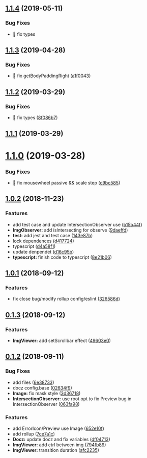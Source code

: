 ## [1.1.4](https://github.com/zWingz/react-image/compare/v1.1.3...v1.1.4) (2019-05-11)

### Bug Fixes

- 🐛 fix types

## [1.1.3](https://github.com/zWingz/react-image/compare/v1.1.2...v1.1.3) (2019-04-28)

### Bug Fixes

- 🐛 fix getBodyPaddingRight ([a1f0043](https://github.com/zWingz/react-image/commit/a1f0043))

## [1.1.2](https://github.com/zWingz/react-image/compare/v1.1.1...v1.1.2) (2019-03-29)

### Bug Fixes

- 🐛 fix types ([8f086b7](https://github.com/zWingz/react-image/commit/8f086b7))

## [1.1.1](https://github.com/zWingz/react-image/compare/v1.1.0...v1.1.1) (2019-03-29)

# [1.1.0](https://github.com/zWingz/react-image/compare/v1.0.2...v1.1.0) (2019-03-28)

### Bug Fixes

- 🐛 fix mousewheel passive && scale step ([c9bc585](https://github.com/zWingz/react-image/commit/c9bc585))

## [1.0.2](https://github.com/zWingz/react-image/compare/1.0.1...v1.0.2) (2018-11-23)

### Features

- add test case and update IntersectionObserver use ([b15b44f](https://github.com/zWingz/react-image/commit/b15b44f))
- **ImgObserver:** add isIntersecting for observe ([9daeffd](https://github.com/zWingz/react-image/commit/9daeffd))
- **test:** add jest and test case ([143e87b](https://github.com/zWingz/react-image/commit/143e87b))
- lock dependences ([d417724](https://github.com/zWingz/react-image/commit/d417724))
- typescript ([d4a58f1](https://github.com/zWingz/react-image/commit/d4a58f1))
- update denpendet ([d16c95b](https://github.com/zWingz/react-image/commit/d16c95b))
- **typescript:** finish code to typescript ([8e21b06](https://github.com/zWingz/react-image/commit/8e21b06))

## [1.0.1](https://github.com/zWingz/react-image/compare/0.1.3...1.0.1) (2018-09-12)

### Features

- fix close bug/modify rollup config/eslint ([326586d](https://github.com/zWingz/react-image/commit/326586d))

## [0.1.3](https://github.com/zWingz/react-image/compare/0.1.2...0.1.3) (2018-09-12)

### Features

- **ImgViewer:** add setScrollbar effect ([49603e0](https://github.com/zWingz/react-image/commit/49603e0))

## [0.1.2](https://github.com/zWingz/react-image/compare/7ce7a1c...0.1.2) (2018-09-11)

### Bug Fixes

- add files ([6e38733](https://github.com/zWingz/react-image/commit/6e38733))
- docz config.base ([02634f9](https://github.com/zWingz/react-image/commit/02634f9))
- **Image:** fix mask style ([3d36718](https://github.com/zWingz/react-image/commit/3d36718))
- **IntersectionObserver:** use root opt to fix Preview bug in IntersectionObserver ([063fa98](https://github.com/zWingz/react-image/commit/063fa98))

### Features

- add ErrorIcon/Preview use Image ([652e10f](https://github.com/zWingz/react-image/commit/652e10f))
- add rollup ([7ce7a1c](https://github.com/zWingz/react-image/commit/7ce7a1c))
- **Docz:** update docz and fix variables ([df04713](https://github.com/zWingz/react-image/commit/df04713))
- **ImgViewer:** add ctrl between img ([794fb89](https://github.com/zWingz/react-image/commit/794fb89))
- **ImgViewer:** transition duration ([afc2235](https://github.com/zWingz/react-image/commit/afc2235))
